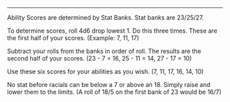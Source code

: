 
** **
Ability Scores are determined by Stat Banks. Stat banks are 23/25/27.

To determine scores, roll 4d6 drop lowest 1. Do this three times. These are the first half of your scores. (Example: 7, 11, 17)

Subtract your rolls from the banks in order of roll. The results are the second half of your scores. (23 - 7 = 16, 25 - 11 = 14, 27 - 17 = 10)

Use these six scores for your abilities as you wish.
(7, 11, 17, 16, 14, 10)

No stat before racials can be below a 7 or above an 18. Simply raise and lower them to the limits. (A roll of 18/5 on the first bank of 23 would be 16/7)

